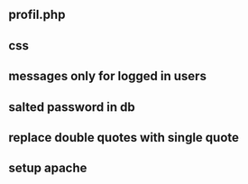 ## profil.php
## css
## messages only for logged in users
## salted password in db
## replace double quotes with single quote
## setup apache